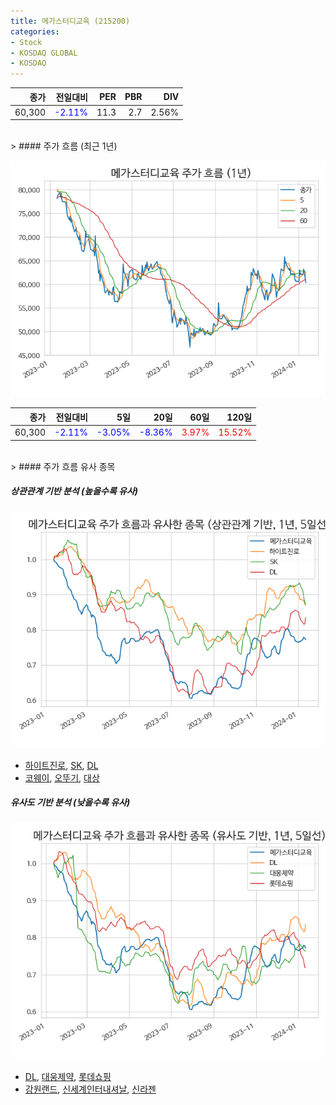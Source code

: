 ```yaml
---
title: 메가스터디교육 (215200)
categories:
- Stock
- KOSDAQ GLOBAL
- KOSDAQ
---
```


|종가|전일대비|PER|PBR|DIV|
|---:|-------:|--:|--:|--:|
|60,300|<span style="color: blue">-2.11%</span>|11.3|2.7|2.56%|

<!-- more -->
<br>
> #### 주가 흐름 (최근 1년)

![215200](/assets/images/stock/215200.png)

|종가|전일대비|5일|20일|60일|120일|
|---:|-------:|--:|---:|---:|----:|
|60,300|<span style="color: blue">-2.11%</span>|<span style="color: blue">-3.05%</span>|<span style="color: blue">-8.36%</span>|<span style="color: red">3.97%</span>|<span style="color: red">15.52%</span>|

<br>
> #### 주가 흐름 유사 종목

##### 상관관계 기반 분석 (높을수록 유사)
![215200](/assets/images/stock/215200_corr.png)
- [하이트진로](/000080/), [SK](/034730/), [DL](/000210/)
- [코웨이](/021240/), [오뚜기](/007310/), [대상](/001680/)

##### 유사도 기반 분석 (낮을수록 유사)	
![215200](/assets/images/stock/215200_sim.png)
- [DL](/000210/), [대웅제약](/069620/), [롯데쇼핑](/023530/)
- [강원랜드](/035250/), [신세계인터내셔날](/031430/), [신라젠](/215600/)